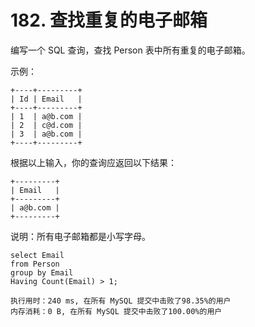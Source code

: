 # 182. 查找重复的电子邮箱

编写一个 SQL 查询，查找 Person 表中所有重复的电子邮箱。

示例：

    +----+---------+
    | Id | Email   |
    +----+---------+
    | 1  | a@b.com |
    | 2  | c@d.com |
    | 3  | a@b.com |
    +----+---------+
    
根据以上输入，你的查询应返回以下结果：

    +---------+
    | Email   |
    +---------+
    | a@b.com |
    +---------+
    
说明：所有电子邮箱都是小写字母。

    select Email 
    from Person
    group by Email
    Having Count(Email) > 1;
    
    执行用时：240 ms, 在所有 MySQL 提交中击败了98.35%的用户
    内存消耗：0 B, 在所有 MySQL 提交中击败了100.00%的用户

